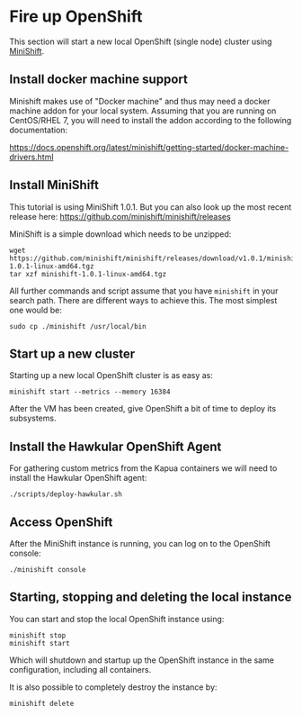 # Fire up OpenShift

This section will start a new local OpenShift (single node) cluster
using [MiniShift](https://github.com/minishift/minishift).

## Install docker machine support

Minishift makes use of "Docker machine" and thus may need a docker machine addon for your
local system. Assuming that you are running on CentOS/RHEL 7, you will need to install the
addon according to the following documentation:

https://docs.openshift.org/latest/minishift/getting-started/docker-machine-drivers.html

## Install MiniShift

This tutorial is using MiniShift 1.0.1. But you can also look
up the most recent release here: https://github.com/minishift/minishift/releases

MiniShift is a simple download which needs to be unzipped:

    wget https://github.com/minishift/minishift/releases/download/v1.0.1/minishift-1.0.1-linux-amd64.tgz
    tar xzf minishift-1.0.1-linux-amd64.tgz

All further commands and script assume that you have `minishift` in your search path.
There are different ways to achieve this. The most simplest one would be:

    sudo cp ./minishift /usr/local/bin

## Start up a new cluster

Starting up a new local OpenShift cluster is as easy as:

    minishift start --metrics --memory 16384

After the VM has been created, give OpenShift a bit of time to deploy
its subsystems.

## Install the Hawkular OpenShift Agent

For gathering custom metrics from the Kapua containers we will need to install
the Hawkular OpenShift agent: 

    ./scripts/deploy-hawkular.sh

## Access OpenShift

After the MiniShift instance is running, you can log on to the OpenShift console:

    ./minishift console

## Starting, stopping and deleting the local instance

You can start and stop the local OpenShift instance using:

    minishift stop
    minishift start

Which will shutdown and startup up the OpenShift instance in
the same configuration, including all containers.

It is also possible to completely destroy the instance by:

    minishift delete
